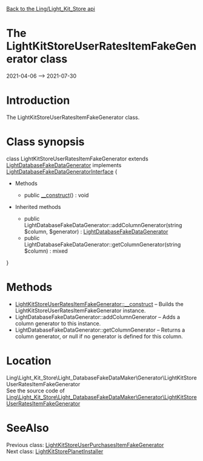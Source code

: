 [Back to the Ling/Light_Kit_Store api](https://github.com/lingtalfi/Light_Kit_Store/blob/master/doc/api/Ling/Light_Kit_Store.md)



The LightKitStoreUserRatesItemFakeGenerator class
================
2021-04-06 --> 2021-07-30






Introduction
============

The LightKitStoreUserRatesItemFakeGenerator class.



Class synopsis
==============


class <span class="pl-k">LightKitStoreUserRatesItemFakeGenerator</span> extends [LightDatabaseFakeDataGenerator](https://github.com/lingtalfi/Light_DatabaseFakeDataMaker/blob/master/doc/api/Ling/Light_DatabaseFakeDataMaker/Generator/LightDatabaseFakeDataGenerator.md) implements [LightDatabaseFakeDataGeneratorInterface](https://github.com/lingtalfi/Light_DatabaseFakeDataMaker/blob/master/doc/api/Ling/Light_DatabaseFakeDataMaker/Generator/LightDatabaseFakeDataGeneratorInterface.md) {

- Methods
    - public [__construct](https://github.com/lingtalfi/Light_Kit_Store/blob/master/doc/api/Ling/Light_Kit_Store/Light_DatabaseFakeDataMaker/Generator/LightKitStoreUserRatesItemFakeGenerator/__construct.md)() : void

- Inherited methods
    - public LightDatabaseFakeDataGenerator::addColumnGenerator(string $column, $generator) : [LightDatabaseFakeDataGenerator](https://github.com/lingtalfi/Light_DatabaseFakeDataMaker/blob/master/doc/api/Ling/Light_DatabaseFakeDataMaker/Generator/LightDatabaseFakeDataGenerator.md)
    - public LightDatabaseFakeDataGenerator::getColumnGenerator(string $column) : mixed

}






Methods
==============

- [LightKitStoreUserRatesItemFakeGenerator::__construct](https://github.com/lingtalfi/Light_Kit_Store/blob/master/doc/api/Ling/Light_Kit_Store/Light_DatabaseFakeDataMaker/Generator/LightKitStoreUserRatesItemFakeGenerator/__construct.md) &ndash; Builds the LightKitStoreUserRatesItemFakeGenerator instance.
- LightDatabaseFakeDataGenerator::addColumnGenerator &ndash; Adds a column generator to this instance.
- LightDatabaseFakeDataGenerator::getColumnGenerator &ndash; Returns a column generator, or null if no generator is defined for this column.





Location
=============
Ling\Light_Kit_Store\Light_DatabaseFakeDataMaker\Generator\LightKitStoreUserRatesItemFakeGenerator<br>
See the source code of [Ling\Light_Kit_Store\Light_DatabaseFakeDataMaker\Generator\LightKitStoreUserRatesItemFakeGenerator](https://github.com/lingtalfi/Light_Kit_Store/blob/master/Light_DatabaseFakeDataMaker/Generator/LightKitStoreUserRatesItemFakeGenerator.php)



SeeAlso
==============
Previous class: [LightKitStoreUserPurchasesItemFakeGenerator](https://github.com/lingtalfi/Light_Kit_Store/blob/master/doc/api/Ling/Light_Kit_Store/Light_DatabaseFakeDataMaker/Generator/LightKitStoreUserPurchasesItemFakeGenerator.md)<br>Next class: [LightKitStorePlanetInstaller](https://github.com/lingtalfi/Light_Kit_Store/blob/master/doc/api/Ling/Light_Kit_Store/Light_PlanetInstaller/LightKitStorePlanetInstaller.md)<br>

